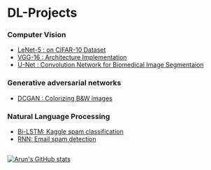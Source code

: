 # DL-Projects

### Computer Vision

* [LeNet-5 : on CIFAR-10 Dataset](https://github.com/ArunPalaniappan/DL-Projects/tree/main/CV/LeNet-5)
* [VGG-16 : Architecture Implementation](https://github.com/ArunPalaniappan/DL-Projects/tree/main/CV/VGG-16)
* [U-Net : Convolution Network for Biomedical Image Segmentaion](https://github.com/ArunPalaniappan/DL-Projects/tree/main/CV/U-Net)

### Generative adversarial networks

* [DCGAN : Colorizing B&W images](https://github.com/ArunPalaniappan/DL-Projects/tree/main/GANs/DCGAN)

### Natural Language Processing

* [Bi-LSTM: Kaggle spam classification](https://github.com/ArunPalaniappan/DL-Projects/tree/main/NLP/Bi-LSTM)
* [RNN: Email spam detection](https://github.com/ArunPalaniappan/DL-Projects/tree/main/NLP/RNN)
  
##
[![Arun's GitHub stats](https://github-readme-stats.vercel.app/api?username=ArunPalaniappan&show_icons=true&theme=tokyonight&count_private=true&hide=stars,prs,issues,contribs)](https://github.com/ArunPalaniappan/github-readme-stats)
